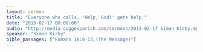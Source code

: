 ```yaml
---
layout: sermon
title: "Everyone who calls, 'Help, God!' gets help."
date: "2013-02-17 00:00:00"
audio: "http://media.coggesparish.com/sermons/2013-02-17 Simon Kirby.mp3"
speaker: "Simon Kirby"
bible_passages: ["Romans 10:8-13,(The Message)"]
---
```


